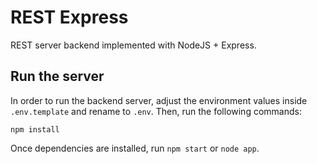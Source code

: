 # REST Express
REST server backend implemented with NodeJS + Express.

## Run the server
In order to run the backend server, adjust the environment values inside `.env.template` and rename to `.env`. Then, run the following commands:
```
npm install
```

Once dependencies are installed, run `npm start` or `node app`.
